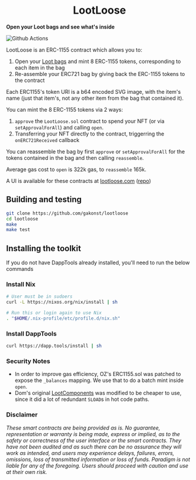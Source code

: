 # <h1 align="center"> LootLoose </h1>

**Open your Loot bags and see what's inside**

![Github Actions](https://github.com/gakonst/lootloose/workflows/Tests/badge.svg)

LootLoose is an ERC-1155 contract which allows you to:
1. Open your [Loot bags](https://www.lootrng.com/) and mint 8 ERC-1155 tokens, corresponding to each item
in the bag
2. Re-assemble your ERC721 bag by giving back the ERC-1155 tokens to the contract

Each ERC1155's token URI is a b64 encoded SVG image, with the item's name (just that item's, not
any other item from the bag that contained it).

You can mint the 8 ERC-1155 tokens via 2 ways:
1. `approve` the `LootLoose.sol` contract to spend your NFT (or via `setApprovalForAll`) and calling `open`.
2. Transferring your NFT directly to the contract, triggerring the `onERC721Received` callback

You can reassemble the bag by first `approve` or `setApprovalForAll` for the tokens
contained in the bag and then calling `reassemble`.

Average gas cost to `open` is 322k gas, to `reassemble` 165k.

A UI is available for these contracts at [lootloose.com](https://lootloose.com) ([repo](https://github.com/Anish-Agnihotri/lootloose.com))

## Building and testing

```sh
git clone https://github.com/gakonst/lootloose
cd lootloose
make
make test
```

## Installing the toolkit

If you do not have DappTools already installed, you'll need to run the below
commands

### Install Nix

```sh
# User must be in sudoers
curl -L https://nixos.org/nix/install | sh

# Run this or login again to use Nix
. "$HOME/.nix-profile/etc/profile.d/nix.sh"
```

### Install DappTools

```sh
curl https://dapp.tools/install | sh
```

### Security Notes

* In order to improve gas efficiency, OZ's ERC1155.sol was patched to expose the `_balances`
mapping. We use that to do a batch mint inside `open`.
* Dom's original [LootComponents](https://twitter.com/dhof/status/1432403895008088064) was modified
to be cheaper to use, since it did a lot of redundant `SLOAD`s in hot code paths.

### Disclaimer

_These smart contracts are being provided as is. No guarantee, representation or warranty is being made, express or implied, as to the safety or correctness of the user interface or the smart contracts. They have not been audited and as such there can be no assurance they will work as intended, and users may experience delays, failures, errors, omissions, loss of transmitted information or loss of funds. Paradigm is not liable for any of the foregoing. Users should proceed with caution and use at their own risk._
